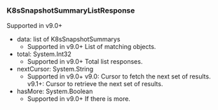 ### K8sSnapshotSummaryListResponse
Supported in v9.0+

- data: list of K8sSnapshotSummarys
  - Supported in v9.0+
  List of matching objects.
- total: System.Int32
  - Supported in v9.0+
  Total list responses.
- nextCursor: System.String
  - Supported in v9.0+
  v9.0: Cursor to fetch the next set of results.
  v9.1+: Cursor to retrieve the next set of results.
- hasMore: System.Boolean
  - Supported in v9.0+
  If there is more.
